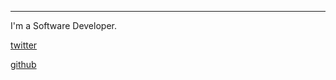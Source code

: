 ---

I'm a Software Developer.

[twitter](http://twitter.com/seandong)

[github](http://github.com/seandong)
